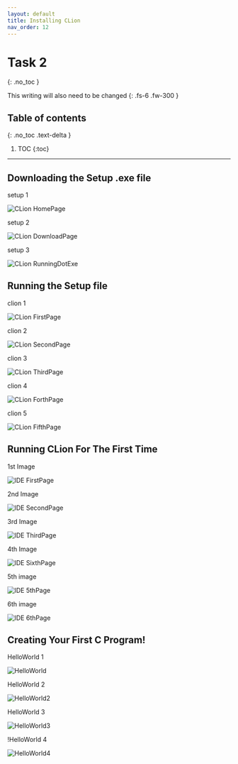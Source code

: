 ```yaml
---
layout: default
title: Installing CLion
nav_order: 12
---
```


# Task 2
{: .no_toc }


This writing will also need to be changed
{: .fs-6 .fw-300 }

## Table of contents
{: .no_toc .text-delta }

1. TOC
{:toc}

---

## Downloading the Setup .exe file
setup 1

![CLion HomePage](https://cdn.discordapp.com/attachments/498622698050813962/695025139766525952/unknown.png "HomePage")


setup 2

![CLion DownloadPage](https://cdn.discordapp.com/attachments/498622698050813962/695026972195028992/unknown.png "DownloadPage")


setup 3

![CLion RunningDotExe](https://cdn.discordapp.com/attachments/498622698050813962/695028299470209064/unknown.png ".exe")



## Running the Setup file
clion 1

![CLion FirstPage](https://cdn.discordapp.com/attachments/694977588405469265/694991483794751650/unknown.png "First Page")


clion 2

![CLion SecondPage](https://cdn.discordapp.com/attachments/694977588405469265/694991527985938542/unknown.png "Second Page")


clion 3

![CLion ThirdPage](https://cdn.discordapp.com/attachments/694977588405469265/694991864788418600/unknown.png "Third Page")


clion 4

![CLion ForthPage](https://cdn.discordapp.com/attachments/694977588405469265/694991892710162462/unknown.png "Forth Page")


clion 5

![CLion FifthPage](https://cdn.discordapp.com/attachments/694977588405469265/694992190035722300/unknown.png "Fifth Page")



## Running CLion For The First Time
1st Image

![IDE FirstPage](https://cdn.discordapp.com/attachments/694977588405469265/694992613002051614/unknown.png "IDE First Page")


2nd Image

![IDE SecondPage](https://cdn.discordapp.com/attachments/498622698050813962/695054760893612083/unknown.png "IDE Second Page")


3rd Image

![IDE ThirdPage](https://cdn.discordapp.com/attachments/498622698050813962/695031517067346071/unknown.png "IDE Third Page")


4th Image

![IDE SixthPage](https://cdn.discordapp.com/attachments/498622698050813962/695030756728242276/unknown.png "IDE Fourth Page")


5th image

![IDE 5thPage](https://cdn.discordapp.com/attachments/498622698050813962/695049719889657896/unknown.png "IDE 5th page")


6th image

![IDE 6thPage](https://cdn.discordapp.com/attachments/694977588405469265/694995496720269363/unknown.png "IDE 6th page")


## Creating Your First C Program!

HelloWorld 1

![HelloWorld](https://cdn.discordapp.com/attachments/498622698050813962/695050703609135114/unknown.png "helloworld 1")


HelloWorld 2

![HelloWorld2](https://cdn.discordapp.com/attachments/498622698050813962/695051257370509312/unknown.png "helloworld 2")


HelloWorld 3

![HelloWorld3](https://cdn.discordapp.com/attachments/498622698050813962/695052272958439435/unknown.png "helloworld 3")


!HelloWorld 4

![HelloWorld4](https://cdn.discordapp.com/attachments/498622698050813962/695052779940478986/unknown.png "helloworld 4")
